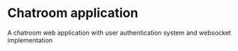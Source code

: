 
# Chatroom application 

A chatroom web application with user authentication system and websocket implementation
